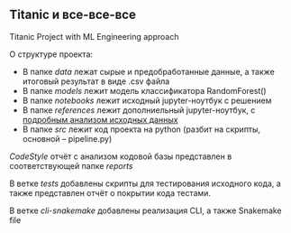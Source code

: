 ## Titanic и все-все-все
Titanic Project with ML Engineering approach

О структуре проекта: 
 - В папке _data_ лежат сырые и предобработанные данные, а также итоговый результат в виде .csv файла  
 - В папке _models_ лежит модель классификатора RandomForest()
 - В папке _notebooks_ лежит исходный jupyter-ноутбук с решением
 - В папке _references_ лежит дополниельный jupyter-ноутбук, с <a href="https://www.kaggle.com/gunesevitan/titanic-advanced-feature-engineering-tutorial">подробным анализом исходных данных</a>  
 - В папке _src_ лежит код проекта на python (разбит на скрипты, основной – pipeline.py)
 
   
 _CodeStyle_ отчёт с анализом кодовой базы представлен в соответствующей папке _reports_  
   
 В ветке _tests_ добавлены скрипты для тестирования исходного кода, а также представлен отчёт о покрытии кода тестами.  
 
 В ветке _cli-snakemake_ добавлены реализация CLI, а также Snakemake file
